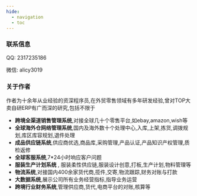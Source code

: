 ```yaml
---
hide:
  - navigation
  - toc
---
```


### 联系信息

QQ: 2317235186

微信: alicy3019


### 关于作者

作者为十余年从业经验的资深程序员,在外贸零售领域有多年研发经验,曾对TOP大卖自研ERP有广而深的研究,包括不限于

- **跨境全渠道销售管理系统**,对接全球几十个零售平台,如ebay,amazon,wish等
- **全球海外仓网络管理系统**,国内及海外数十个处理中心,入库,上架,拣货,调拨规划,库区库容规划,退件处理
- **成品供应链系统**,供应商优选,商品库,采购管理,产品认证,产品知识产权管理,质检返修
- **全球客服系统**,7*24小时响应客户问题
- **服装生产计划系统** , 服装柔性供应链,服装设计创意,打板,生产计划,物料管理等
- **物流系统**,对接国内400余家货代商,揽件,交寄,物流跟踪,财务对账与打款
- **大数据系统**,展示公司所有业务经营指标,指导业务运营
- **跨境行业财务系统**,管理供应商,货代,电商平台的对账,核算等
